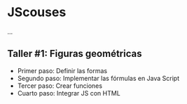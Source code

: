 # JScouses

...

## Taller #1: Figuras geométricas

- Primer paso: Definir las formas
- Segundo paso: Implementar las fórmulas en Java Script
- Tercer paso: Crear funciones
- Cuarto paso: Integrar JS con HTML  
